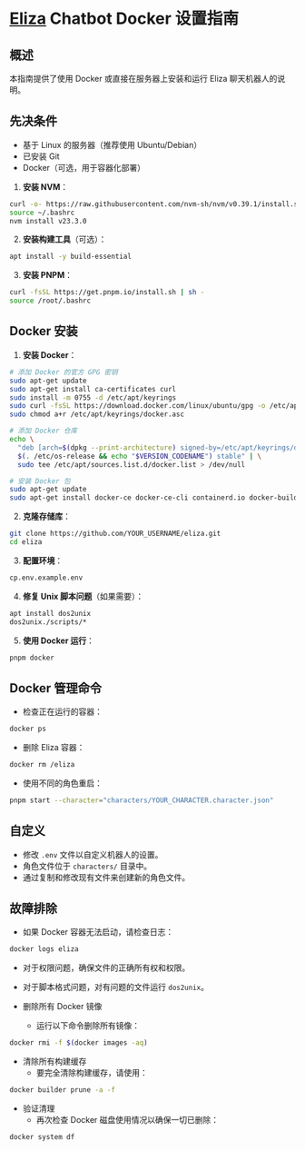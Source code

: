 # [Eliza](https://github.com/ai16z/eliza) Chatbot Docker 设置指南

## 概述

本指南提供了使用 Docker 或直接在服务器上安装和运行 Eliza 聊天机器人的说明。

## 先决条件

- 基于 Linux 的服务器（推荐使用 Ubuntu/Debian）
- 已安装 Git
- Docker（可选，用于容器化部署）

1. **安装 NVM**：

```bash
curl -o- https://raw.githubusercontent.com/nvm-sh/nvm/v0.39.1/install.sh | bash
source ~/.bashrc
nvm install v23.3.0
```

2. **安装构建工具**（可选）：

```bash
apt install -y build-essential
```

3. **安装 PNPM**：

```bash
curl -fsSL https://get.pnpm.io/install.sh | sh -
source /root/.bashrc
```

## Docker 安装

1. **安装 Docker**：

```bash
# 添加 Docker 的官方 GPG 密钥
sudo apt-get update
sudo apt-get install ca-certificates curl
sudo install -m 0755 -d /etc/apt/keyrings
sudo curl -fsSL https://download.docker.com/linux/ubuntu/gpg -o /etc/apt/keyrings/docker.asc
sudo chmod a+r /etc/apt/keyrings/docker.asc

# 添加 Docker 仓库
echo \
  "deb [arch=$(dpkg --print-architecture) signed-by=/etc/apt/keyrings/docker.asc] https://download.docker.com/linux/ubuntu \
  $(. /etc/os-release && echo "$VERSION_CODENAME") stable" | \
  sudo tee /etc/apt/sources.list.d/docker.list > /dev/null

# 安装 Docker 包
sudo apt-get update
sudo apt-get install docker-ce docker-ce-cli containerd.io docker-buildx-plugin docker-compose-plugin
```

2. **克隆存储库**：

```bash
git clone https://github.com/YOUR_USERNAME/eliza.git
cd eliza
```

3. **配置环境**：

```bash
cp.env.example.env
```

4. **修复 Unix 脚本问题**（如果需要）：

```bash
apt install dos2unix
dos2unix./scripts/*
```

5. **使用 Docker 运行**：

```bash
pnpm docker
```

## Docker 管理命令

- 检查正在运行的容器：

```bash
docker ps
```

- 删除 Eliza 容器：

```bash
docker rm /eliza
```

- 使用不同的角色重启：

```bash
pnpm start --character="characters/YOUR_CHARACTER.character.json"
```

## 自定义

- 修改 `.env` 文件以自定义机器人的设置。
- 角色文件位于 `characters/` 目录中。
- 通过复制和修改现有文件来创建新的角色文件。

## 故障排除

- 如果 Docker 容器无法启动，请检查日志：

```bash
docker logs eliza
```

- 对于权限问题，确保文件的正确所有权和权限。
- 对于脚本格式问题，对有问题的文件运行 `dos2unix`。

- 删除所有 Docker 镜像
  - 运行以下命令删除所有镜像：

```bash
docker rmi -f $(docker images -aq)
```

- 清除所有构建缓存
  - 要完全清除构建缓存，请使用：

```bash
docker builder prune -a -f
```

- 验证清理
  - 再次检查 Docker 磁盘使用情况以确保一切已删除：

```bash
docker system df
```
